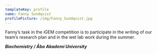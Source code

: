 ```yaml
---
templateKey: profile
name: Fanny Sundqvist
profilePicture: /img/Fanny_Sundqvist.jpg
---
```

Fanny’s task in the iGEM competition is to participate in the writing of our team’s research plan and in the wet lab work during the summer.

**_Biochemistry / Åbo Akademi University_**
